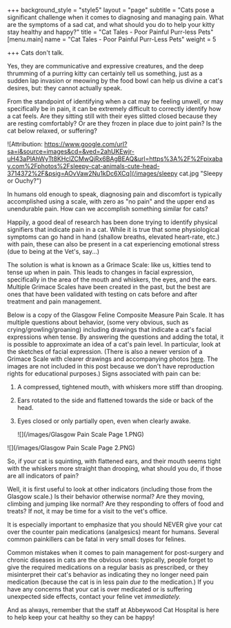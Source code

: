 +++
background_style = "style5"
layout = "page"
subtitle = "Cats pose a significant challenge when it comes to diagnosing and managing pain.  What are the symptoms of a sad cat, and what should you do to help your kitty stay healthy and happy?"
title = "Cat Tales - Poor Painful Purr-less Pets"
[menu.main]
name = "Cat Tales - Poor Painful Purr-Less Pets"
weight = 5

+++
Cats don't talk.

Yes, they are communicative and expressive creatures, and the deep thrumming of a purring kitty can certainly tell us something, just as a sudden lap invasion or meowing by the food bowl can help us divine a cat's desires, but: they cannot actually speak.

From the standpoint of identifying when a cat may be feeling unwell, or may specifically be in pain, it can be extremely difficult to correctly identify how a cat feels.  Are they sitting still with their eyes slitted closed because they are resting comfortably?  Or are they frozen in place due to joint pain?  Is the cat below relaxed, or suffering?

![Attribution: https://www.google.com/url?sa=i&source=images&cd=&ved=2ahUKEwjr-uH43aPlAhWyTt8KHclZCMwQjRx6BAgBEAQ&url=https%3A%2F%2Fpixabay.com%2Fphotos%2Fsleepy-cat-animals-cute-head-3714372%2F&psig=AOvVaw2Nu1kDc6XCq](/images/sleepy cat.jpg "Sleepy or Ouchy?")

In humans old enough to speak, diagnosing pain and discomfort is typically accomplished using a scale, with zero as "no pain" and the upper end as unendurable pain.  How can we accomplish something similar for cats?

Happily, a good deal of research has been done trying to identify physical signifiers that indicate pain in a cat.  While it is true that some physiological symptoms can go hand in hand (shallow breaths, elevated heart-rate, etc.) with pain, these can also be present in a cat experiencing emotional stress (due to being at the Vet's, say...)

The solution is what is known as a Grimace Scale: like us, kitties tend to tense up when in pain.  This leads to changes in facial expression, specifically in the area of the mouth and whiskers, the eyes, and the ears.  Multiple Grimace Scales have been created in the past, but the best are ones that have been validated with testing on cats before and after treatment and pain management.

Below is a copy of the Glasgow Feline Composite Measure Pain Scale.  It has multiple questions about behavior, (some very obvious, such as crying/growling/groaning) including drawings that indicate a cat's facial expressions when tense.  By answering the questions and adding the total, it is possible to approximate an idea of a cat's pain level.  In particular, look at the sketches of facial expression.  (There is also a newer version of a Grimace Scale with clearer drawings and accompanying photos [here](https://www.avma.org/News/JAVMANews/Pages/191001c.aspx "Feline Grimace Scale").  The images are not included in this post because we don't have reproduction rights for educational purposes.)  Signs associated with pain can be:

1. A compressed, tightened mouth, with whiskers more stiff than drooping.
2. Ears rotated to the side and flattened towards the side or back of the head.
3. Eyes closed or only partially open, even when clearly awake.

   ![](/images/Glasgow Pain Scale Page 1.PNG)

![](/images/Glasgow Pain Scale Page 2.PNG)

So, if your cat is squinting, with flattened ears, and their mouth seems tight with the whiskers more straight than drooping, what should you do, if those are all indicators of pain?

Well, it is first useful to look at other indicators (including those from the Glasgow scale.)  Is their behavior otherwise normal?  Are they moving, climbing and jumping like normal?  Are they responding to offers of food and treats?  If not, it may be time for a visit to the vet's office.

It is especially important to emphasize that you should NEVER give your cat over the counter pain medications (analgesics) meant for humans.  Several common painkillers can be fatal in very small doses for felines.

Common mistakes when it comes to pain management for post-surgery and chronic diseases in cats are the obvious ones: typically, people forget to give the required medications on a regular basis as prescribed, or they misinterpret their cat's behavior as indicating they no longer need pain medication (because the cat is in less pain _due to_ the medication.)  If you have any concerns that your cat is over medicated or is suffering unexpected side effects, contact your feline vet _immediately._

And as always, remember that the staff at Abbeywood Cat Hospital is here to help keep your cat healthy so they can be happy!